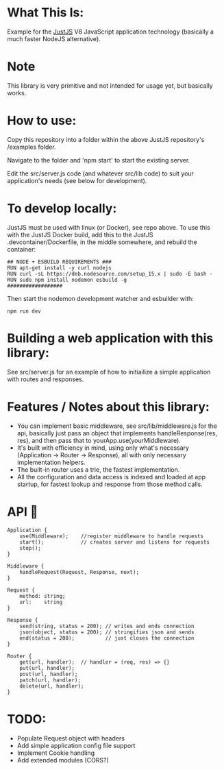 
# What This Is:
    
Example for the [JustJS](https://github.com/just-js/just[https://github.com/just-js/just) V8 JavaScript application technology (basically a much faster NodeJS alternative).
    
# Note
    
This library is very primitive and not intended for usage yet, but basically works.
    
# How to use:

Copy this repository into a folder within the above JustJS repository's /examples folder.

Navigate to the folder and 'npm start' to start the existing server.

Edit the src/server.js code (and whatever src/lib code) to suit your application's needs (see below for development).

     
# To develop locally:

JustJS must be used with linux (or Docker), see repo above. To use this with the JustJS Docker build, add this to the JustJS .devcontainer/Dockerfile, in the middle somewhere, and rebuild the container:

    ## NODE + ESBUILD REQUIREMENTS ###
    RUN apt-get install -y curl nodejs
    RUN curl -sL https://deb.nodesource.com/setup_15.x | sudo -E bash -
    RUN sudo npm install nodemon esbuild -g
    ##################

Then start the nodemon development watcher and esbuilder with:

    npm run dev

# Building a web application with this library:  

See src/server.js for an example of how to initiailize a simple application with routes and responses.


# Features / Notes about this library:

* You can implement basic middleware, see src/lib/middleware.js for the api, basically just pass an object that implements handleResponse(res, res), and then pass that to yourApp.use(yourMiddleware).
* It's built with efficiency in mind, using only what's necessary (Application -> Router -> Response), all with only necessary implementation helpers.
* The built-in router uses a trie, the fastest implementation.
* All the configuration and data access is indexed and loaded at app startup, for fastest lookup and response from those method calls.

# API 😬

    Application {
        use(Middleware);    //register middleware to handle requests
        start();            // creates server and listens for requests
        stop();
    }

    Middleware {
        handleRequest(Request, Response, next);
    }

    Request {
        method: string;
        url:    string
    }

    Response {
        send(string, status = 200); // writes and ends connection
        json(object, status = 200); // stringifies json and sends
        end(status = 200);          // just closes the connection
    }

    Router {
        get(url, handler);  // handler = (req, res) => {}
        put(url, handler);
        post(url, handler);
        patch(url, handler);
        delete(url, handler);
    }


# TODO:
* Populate Request object with headers
* Add simple application config file support
* Implement Cookie handling
* Add extended modules (CORS?)
